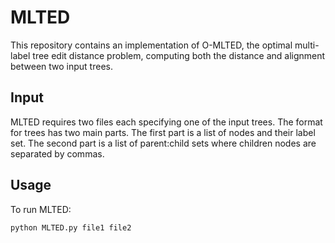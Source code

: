 # MLTED

This repository contains an implementation of O-MLTED, the optimal multi-label tree edit distance problem, computing both the distance and alignment between two input trees.

## Input

MLTED requires two files each specifying one of the input trees. The format for trees has two main parts. The first part is a list of nodes and their label set.  The second part is a list of parent:child sets where children nodes are separated by commas.

## Usage

To run MLTED:

```python MLTED.py file1 file2```